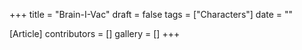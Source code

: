 +++
title = "Brain-I-Vac"
draft = false
tags = ["Characters"]
date = ""

[Article]
contributors = []
gallery = []
+++
